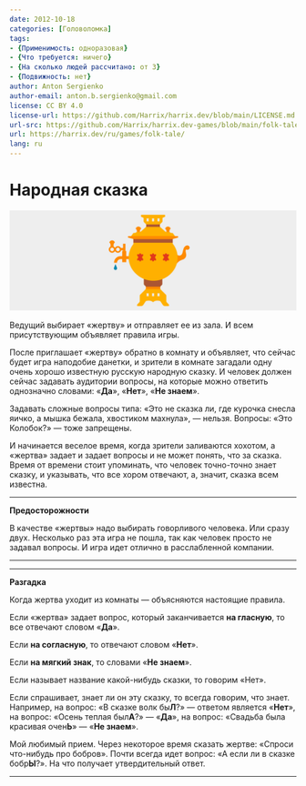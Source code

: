 ```yaml
---
date: 2012-10-18
categories: [Головоломка]
tags:
- {Применимость: одноразовая}
- {Что требуется: ничего}
- {На сколько людей рассчитано: от 3}
- {Подвижность: нет}
author: Anton Sergienko
author-email: anton.b.sergienko@gmail.com
license: CC BY 4.0
license-url: https://github.com/Harrix/harrix.dev/blob/main/LICENSE.md
url-src: https://github.com/Harrix/harrix.dev-games/blob/main/folk-tale/folk-tale.md
url: https://harrix.dev/ru/games/folk-tale/
lang: ru
---
```


# Народная сказка

![Featured image](featured-image.svg)

Ведущий выбирает «жертву» и отправляет ее из зала. И всем присутствующим объявляет правила игры.

После приглашает «жертву» обратно в комнату и объявляет, что сейчас будет игра наподобие данетки, и зрители в комнате загадали одну очень хорошо известную русскую народную сказку. И человек должен сейчас задавать аудитории вопросы, на которые можно ответить однозначно словами: «**Да**», «**Нет**», «**Не знаем**».

Задавать сложные вопросы типа: «Это не сказка ли, где курочка снесла яичко, а мышка бежала, хвостиком махнула», — нельзя. Вопросы: «Это Колобок?» — тоже запрещены.

И начинается веселое время, когда зрители заливаются хохотом, а «жертва» задает и задает вопросы и не может понять, что за сказка. Время от времени стоит упоминать, что человек точно-точно знает сказку, и указывать, что все хором отвечают, а, значит, сказка всем известна.

---

**Предосторожности** <!-- !warning -->

В качестве «жертвы» надо выбирать говорливого человека. Или сразу двух. Несколько раз эта игра не пошла, так как человек просто не задавал вопросы. И игра идет отлично в расслабленной компании.

---

---

**Разгадка** <!-- !details -->

Когда жертва уходит из комнаты — объясняются настоящие правила.

Если «жертва» задает вопрос, который заканчивается **на гласную**, то все отвечают словом «**Да**».

Если **на согласную**, то отвечают словом «**Нет**».

Если **на мягкий знак**, то словами «**Не знаем**».

Если называет название какой-нибудь сказки, то говорим «Нет».

Если спрашивает, знает ли он эту сказку, то всегда говорим, что знает. Например, на вопрос: «В сказке волк бы**Л**?» — ответом является «**Нет**», на вопрос: «Осень теплая был**А**?» — «**Да**», на вопрос: «Свадьба была красивая очен**Ь**» — «**Не знаем**».

Мой любимый прием. Через некоторое время сказать жертве: «Спроси что-нибудь про бобров». Почти всегда идет вопрос: «А если ли в сказке бобр**Ы**?». На что получает утвердительный ответ.

---
